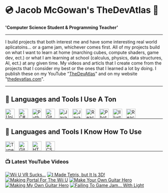 # 💿 Jacob McGowan's TheDevAtlas 💽

**'Computer Science Student & Programming Teacher'**

---

I build projects that both interest me and have some interesting real world aplicatoins... or a game jam, whichever comes first. All of my projects build on what I want to learn at home (marching cubes, compute shaders, game dev, ect.) or what I am learning at school (calculus, physics, data structures, AI, ect.) at any given time. My videos and articls that I create come from the projects that I consider my best or the ones that I learned a lot by doing. I publish these on my YouTube "[TheDevAtlas](https://www.youtube.com/@thedevatlas)" and on my website "[thedevatlas.com](https://www.thedevatlas.com/)".

---

## 💾 Languages and Tools I Use A Ton

<img align="left" alt="Unity" width="30px" style="padding-right:10px;" src="https://cdn.jsdelivr.net/gh/devicons/devicon@latest/icons/unity/unity-original.svg" />
<img align="left" alt="C#" width="30px" style="padding-right:10px;" src="https://cdn.jsdelivr.net/gh/devicons/devicon@latest/icons/csharp/csharp-original.svg" />
<img align="left" alt="Python" width="30px" style="padding-right:10px;" src="https://cdn.jsdelivr.net/gh/devicons/devicon@latest/icons/python/python-original.svg" />
<img align="left" alt="GitHub" width="30px" style="padding-right:10px;" src="https://cdn.jsdelivr.net/gh/devicons/devicon/icons/github/github-original.svg" />
<img align="left" alt="Java" width="30px" style="padding-right:10px;" src="https://cdn.jsdelivr.net/gh/devicons/devicon/icons/java/java-original.svg"/>
<img align="left" alt="JavaScript" width="30px" style="padding-right:10px;" src="https://cdn.jsdelivr.net/gh/devicons/devicon/icons/javascript/javascript-plain.svg" />
<img align="left" alt="React" width="30px" style="padding-right:10px;" src="https://cdn.jsdelivr.net/gh/devicons/devicon/icons/react/react-original.svg" />
<img align="left" alt="Photoshop" width="30px" style="padding-right:10px;" src="https://cdn.jsdelivr.net/gh/devicons/devicon@latest/icons/photoshop/photoshop-original.svg" />
<img align="left" alt="Illustrator" width="30px" style="padding-right:10px;" src="https://cdn.jsdelivr.net/gh/devicons/devicon@latest/icons/illustrator/illustrator-plain.svg" />
<img align="left" alt="React" width="30px" style="padding-right:10px;" src="https://cdn.jsdelivr.net/gh/devicons/devicon@latest/icons/premierepro/premierepro-original.svg" />

<br />

---

## 🧠 Languages and Tools I Know How To Use

<img align="left" alt="TypeScript" width="30px" style="padding-right:10px;" src="https://cdn.jsdelivr.net/gh/devicons/devicon/icons/typescript/typescript-plain.svg" />
<img align="left" alt="Git" width="30px" style="padding-right:10px;" src="https://cdn.jsdelivr.net/gh/devicons/devicon/icons/git/git-original.svg" />
<img align="left" alt="HTML" width="30px" style="padding-right:10px;" src="https://cdn.jsdelivr.net/gh/devicons/devicon/icons/html5/html5-plain.svg" />
<img align="left" alt="CSS" width="30px" style="padding-right:10px;" src="https://cdn.jsdelivr.net/gh/devicons/devicon/icons/css3/css3-plain.svg" />

<br />

---

### 📺 Latest YouTube Videos

<!-- BEGIN YOUTUBE-CARDS -->
[![Wii U VR Sucks...](https://ytcards.demolab.com/?id=sKPqsVZojIs&title=Wii+U+VR+Sucks...&lang=en&timestamp=1716685895&background_color=%230d1117&title_color=%23ffffff&stats_color=%23dedede&max_title_lines=1&width=250&border_radius=5 "Wii U VR Sucks...")](https://www.youtube.com/watch?v=sKPqsVZojIs)
[![I Made Tetris, but It Is 3D!](https://ytcards.demolab.com/?id=Zw6lD9ICB9g&title=I+Made+Tetris%2C+but+It+Is+3D%21&lang=en&timestamp=1716566406&background_color=%230d1117&title_color=%23ffffff&stats_color=%23dedede&max_title_lines=1&width=250&border_radius=5 "I Made Tetris, but It Is 3D!")](https://www.youtube.com/watch?v=Zw6lD9ICB9g)
[![Making Portal For The Wii U](https://ytcards.demolab.com/?id=GEfee-DoDiY&title=Making+Portal+For+The+Wii+U&lang=en&timestamp=1716250681&background_color=%230d1117&title_color=%23ffffff&stats_color=%23dedede&max_title_lines=1&width=250&border_radius=5 "Making Portal For The Wii U")](https://www.youtube.com/watch?v=GEfee-DoDiY)
[![Make Your Own Guitar Hero](https://ytcards.demolab.com/?id=M4wGRWnURQk&title=Make+Your+Own+Guitar+Hero&lang=en&timestamp=1715362006&background_color=%230d1117&title_color=%23ffffff&stats_color=%23dedede&max_title_lines=1&width=250&border_radius=5 "Make Your Own Guitar Hero")](https://www.youtube.com/watch?v=M4wGRWnURQk)
[![Making My Own Guitar Hero](https://ytcards.demolab.com/?id=82LAlbSSgRY&title=Making+My+Own+Guitar+Hero&lang=en&timestamp=1715299158&background_color=%230d1117&title_color=%23ffffff&stats_color=%23dedede&max_title_lines=1&width=250&border_radius=5 "Making My Own Guitar Hero")](https://www.youtube.com/watch?v=82LAlbSSgRY)
[![Failing To Game Jam... With Light](https://ytcards.demolab.com/?id=blfjQv55u9U&title=Failing+To+Game+Jam...+With+Light&lang=en&timestamp=1712092344&background_color=%230d1117&title_color=%23ffffff&stats_color=%23dedede&max_title_lines=1&width=250&border_radius=5 "Failing To Game Jam... With Light")](https://www.youtube.com/watch?v=blfjQv55u9U)
<!-- END YOUTUBE-CARDS -->
#
